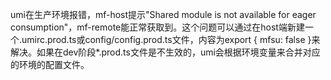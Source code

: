 umi在生产环境报错，mf-host提示"Shared module is not available for eager consumption"，mf-remote能正常获取到。这个问题可以通过在host端新建一个.umirc.prod.ts或config/config.prod.ts文件，内容为export { mfsu: false }来解决。如果在dev阶段\*.prod.ts文件是不生效的，umi会根据环境变量来合并对应的环境的配置文件。
